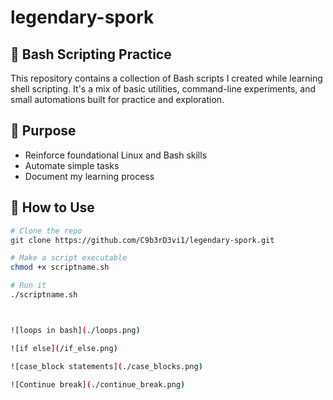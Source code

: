 # legendary-spork

## 🐚 Bash Scripting Practice

This repository contains a collection of Bash scripts I created while learning shell scripting. It's a mix of basic utilities, command-line experiments, and small automations built for practice and exploration.

## 🎯 Purpose

- Reinforce foundational Linux and Bash skills
- Automate simple tasks
- Document my learning process

## 🚀 How to Use

```bash
# Clone the repo
git clone https://github.com/C9b3rD3vi1/legendary-spork.git

# Make a script executable
chmod +x scriptname.sh

# Run it
./scriptname.sh



![loops in bash](./loops.png)

![if else](/if_else.png)

![case_block statements](./case_blocks.png)

![Continue break](./continue_break.png)
